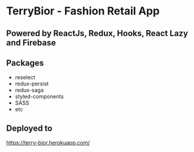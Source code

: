 # TerryBior - Fashion Retail App

## Powered by ReactJs, Redux, Hooks, React Lazy and Firebase

## Packages

* reselect
* redux-persist
* redux-saga
* styled-components
* SASS
* etc

## Deployed to
https://terry-bior.herokuapp.com/